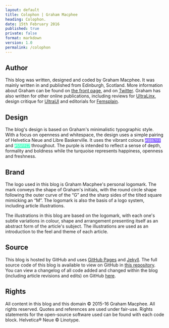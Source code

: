 ```yaml
---
layout: default
title: Colophon | Graham Macphee
heading: Colophon.
date: 15th February 2016
published: true
private: false
format: markdown
version: 1.0
permalink: /colophon
---
```


## Author

This blog was written, designed and coded by Graham Macphee. It was mainly written in and published from Edinburgh, Scotland. More information about Graham can be found on [the front page](http://gmph.co), and on [Twitter](http://twitter.com/gmph). Graham has also written for other online publications, including reviews for [UltraLinx](http://theultralinx.com), design critique for [UltraUI](http://ui.theultralinx.com) and editorials for [Femsplain](http://femsplain.com).

## Design

The blog's design is based on Graham's minimalistic typographic style. With a focus on openness and whitespace, the design uses a simple pairing of Helvetica Neue and Libre Baskerville. It uses the vibrant colours <code style="background:#8B67FF;color:#fff">#8B67FF</code> and <code style="background:#55FFC7;color:#fff">#55FFC7</code> throughout. The purple is intended to reflect a sense of depth, formality and boldness while the turquoise represents happiness, openness and freshness.

## Brand

The logo used in this blog is Graham Macphee's personal logomark. The mark conveys the shape of Graham's initials, with the round circle shape following the outer curve of the “G” and the sharp sides of the tilted square mimicking an “M”. The logomark is also the basis of a logo system, including article illustrations.

The illustrations in this blog are based on the logomark, with each one's subtle variations in colour, shape and arrangement presenting itself as an abstract form of the article's subject. The illustrations are used as an introduction to the feel and theme of each article.

## Source

This blog is hosted by GitHub and uses [GitHub Pages](https://pages.github.com) and [Jekyll](http://jekyllrb.com). The full source code of this blog is available to view on GitHub in [this repository](http://github.com/gmph/gmph.github.io). You can view a changelog of all code added and changed within the blog (including article revisions and edits) on GitHub [here](http://github.com/gmph/gmph.github.io/commits/master).

## Rights

All content in this blog and this domain &copy; 2015-16 Graham Macphee. All rights reserved. Quotes and references are used under fair-use. Rights statements for the open-source software used can be found with each code block. Helvetica&reg; Neue &copy; Linotype.
